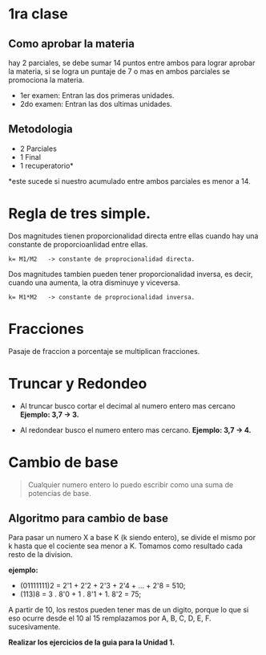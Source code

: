 # 1ra clase

## Como aprobar la materia

hay 2 parciales, se debe sumar 14 puntos entre ambos para lograr aprobar la materia,
si se logra un puntaje de 7 o mas en ambos parciales se promociona la materia.

- 1er examen:
    Entran las dos primeras unidades.
- 2do examen:
    Entran las dos ultimas unidades.

## Metodologia

- 2 Parciales
- 1 Final
- 1 recuperatorio*

*este sucede si nuestro acumulado entre ambos parciales es menor a 14.

# Regla de tres simple.

Dos magnitudes tienen proporcionalidad directa entre ellas cuando hay una constante de proporcioanlidad entre ellas. 

```
k= M1/M2   -> constante de proprocionalidad directa.
```

Dos magnitudes tambien pueden tener proporcionalidad inversa, es decir, cuando una aumenta, la otra disminuye y viceversa.

```
k= M1*M2   -> constante de proprocionalidad inversa.
```
# Fracciones

Pasaje de fraccion a porcentaje se multiplican fracciones.

# Truncar y Redondeo

-   Al truncar busco cortar el decimal al numero entero mas cercano
**Ejemplo: 3,7 -> 3.**

-   Al redondear busco el numero entero mas cercano.
**Ejemplo: 3,7 -> 4.**

# Cambio de base

> Cualquier numero entero lo puedo escribir como una suma de potencias de base. 

## Algoritmo para cambio de base

Para pasar un numero X a base K (k siendo entero), se divide el mismo por k hasta que el cociente sea menor a K. Tomamos como resultado cada resto de la division.

**ejemplo:**  
- (01111111)2 = 2'1 + 2'2 + 2'3 + 2'4 + ... + 2'8 = 510;
- (113)8 = 3 . 8'0 + 1 . 8'1 + 1. 8'2 = 75;

A partir de 10, los restos pueden tener  mas de un digito, porque lo que si eso ocurre desde el 10 al 15 remplazamos por A, B, C, D, E, F. sucesivamente.


**Realizar los ejercicios de la guia para la Unidad 1.**


